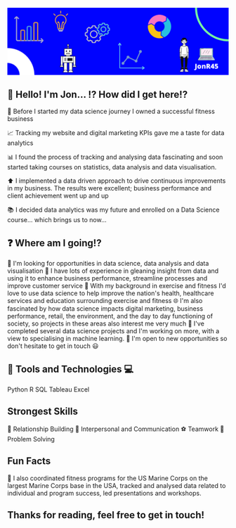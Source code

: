 ![Jon GitHub profile page image](https://github.com/JonR45/JonR45/blob/master/Images/GitHub%20Profile.png)

## 👋 Hello! I'm Jon... :interrobang: How did I get here!?
:runner: Before I started my data science journey I owned a successful fitness business

:chart_with_upwards_trend: Tracking my website and digital marketing KPIs gave me a taste for data analytics

:bar_chart: I found the process of tracking and analysing data fascinating and soon started taking courses on statistics, data analysis and data visualisation. 

:arrow_up: I implemented a data driven approach to drive continuous improvements in my business. The results were excellent; business performance and client achievement went up and up

:books: I decided data analytics was my future and enrolled on a Data Science course... which brings us to now...

## :question: Where am I going!?
:loudspeaker: I'm looking for opportunities in data science, data analysis and data visualisation
:briefcase: I have lots of experience in gleaning insight from data and using it to enhance business performance, streamline processes and improve customer service 
:hospital: With my background in exercise and fitness I'd love to use data science to help improve the nation's health, healthcare services and education surrounding exercise and fitness
:globe_with_meridians: I'm also fascinated by how data science impacts digital marketing, business performance, retail, the environment, and the day to day functioning of society, so projects in these areas also interest me very much
:mag_right: I've completed several data science projects and I'm working on more, with a view to specialising in machine learning.
:email: I'm open to new opportunities so don't hesitate to get in touch :smiley:

## :wrench: Tools and Technologies :computer:
Python
R
SQL
Tableau
Excel

## Strongest Skills
:busts_in_silhouette: Relationship Building
:speech_balloon: Interpersonal and Communication
:soccer: Teamwork
:1234: Problem Solving

## Fun Facts
:muscle: I also coordinated fitness programs for the US Marine Corps on the largest Marine Corps base in the USA, tracked and analysed data related to individual and program success, led presentations and workshops.


## Thanks for reading, feel free to get in touch! 


<!--
**JonR45/JonR45** is a ✨ _special_ ✨ repository because its `README.md` (this file) appears on your GitHub profile.

Here are some ideas to get you started:

- 🔭 I’m currently working on ...
- 🌱 I’m currently learning ...
- 👯 I’m looking to collaborate on ...
- 🤔 I’m looking for help with ...
- 💬 Ask me about ...
- 📫 How to reach me: ...
- 😄 Pronouns: ...
- ⚡ Fun fact: ...
-->
